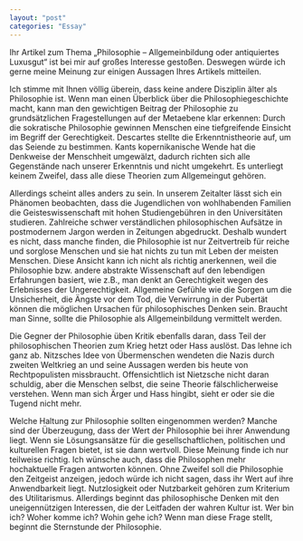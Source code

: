 ```yaml
---
layout: "post"
categories: "Essay"
---
```


Ihr Artikel zum Thema „Philosophie – Allgemeinbildung oder antiquiertes Luxusgut“ ist bei mir auf großes Interesse gestoßen. Deswegen würde ich gerne meine Meinung zur einigen Aussagen Ihres Artikels mitteilen. 

Ich stimme mit Ihnen völlig überein, dass keine andere Disziplin älter als Philosophie ist. Wenn man einen Überblick über die Philosophiegeschichte macht, kann man den gewichtigen Beitrag der Philosophie zu grundsätzlichen Fragestellungen auf der Metaebene klar erkennen: Durch die sokratische Philosophie gewinnen Menschen eine tiefgreifende Einsicht im Begriff der Gerechtigkeit. Descartes stellte die Erkenntnistheorie auf, um das Seiende zu bestimmen. Kants kopernikanische Wende hat die Denkweise der Menschheit umgewälzt, dadurch richten sich alle Gegenstände nach unserer Erkenntnis und nicht umgekehrt. Es unterliegt keinem Zweifel, dass alle diese Theorien zum Allgemeingut gehören.

Allerdings scheint alles anders zu sein. In unserem Zeitalter lässt sich ein Phänomen beobachten, dass die Jugendlichen von wohlhabenden Familien die Geisteswissenschaft mit hohen Studiengebühren in den Universitäten studieren.  Zahlreiche schwer verständlichen philosophischen Aufsätze in postmodernem Jargon werden in Zeitungen abgedruckt. Deshalb wundert es nicht, dass manche finden, die Philosophie ist nur Zeitvertreib für reiche und sorglose Menschen und sie hat nichts zu tun mit Leben der meisten Menschen. Diese Ansicht kann ich nicht als richtig anerkennen, weil die Philosophie bzw. andere abstrakte Wissenschaft auf den lebendigen Erfahrungen basiert, wie z.B., man denkt an Gerechtigkeit wegen des Erlebnisses der Ungerechtigkeit. Allgemeine Gefühle wie die Sorgen um die Unsicherheit, die Ängste vor dem Tod, die Verwirrung in der Pubertät können die möglichen Ursachen für philosophisches Denken sein. Braucht man Sinne, sollte die Philosophie als Allgemeinbildung vermittelt werden.

Die Gegner der Philosophie üben Kritik ebenfalls daran, dass Teil der philosophischen Theorien zum Krieg hetzt oder Hass auslöst. Das lehne ich ganz ab. Nitzsches Idee von Übermenschen wendeten die Nazis durch zweiten Weltkrieg an und seine Aussagen werden bis heute von Rechtpopulisten missbraucht. Offensichtlich ist Nietzsche nicht daran schuldig, aber die Menschen selbst, die seine Theorie fälschlicherweise verstehen. Wenn man sich Ärger und Hass hingibt, sieht er oder sie die Tugend nicht mehr. 

Welche Haltung zur Philosophie sollten eingenommen werden? Manche sind der Überzeugung, dass der Wert der Philosophie bei ihrer Anwendung liegt. Wenn sie Lösungsansätze für die gesellschaftlichen, politischen und kulturellen Fragen bietet, ist sie dann wertvoll. Diese Meinung finde ich nur teilweise richtig. Ich wünsche auch, dass die Philosophen mehr hochaktuelle Fragen antworten können. Ohne Zweifel soll die Philosophie den Zeitgeist anzeigen, jedoch würde ich nicht sagen, dass ihr Wert auf ihre Anwendbarkeit liegt. Nutzlosigkeit oder Nutzbarkeit gehören zum Kriterium des Utilitarismus. Allerdings beginnt das philosophische Denken mit den uneigennützigen Interessen, die der Leitfaden der wahren Kultur ist. Wer bin ich? Woher komme ich? Wohin gehe ich? Wenn man diese Frage stellt, beginnt die Sternstunde der Philosophie.

